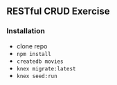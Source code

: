 ## RESTful CRUD Exercise

### Installation

- clone repo
- `npm install`
- `createdb movies`
- `knex migrate:latest`
- `knex seed:run`
